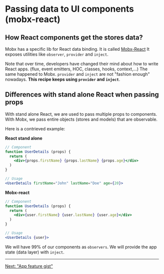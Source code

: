 # Passing data to UI components (mobx-react)

## How React components get the stores data?

Mobx has a specific lib for React data binding. It is called [Mobx-React](https://github.com/mobxjs/mobx/tree/main/packages/mobx-react)
It exposes utilities like `observer`, `provider` and `inject`.

Note that over time, developers have changed their mind about how to write React apps. (flux, event emitters, HOC, classes, hooks, context,...)
The same happened to Mobx. `provider` and `inject` are not "fashion enough" nowadays. **This recipe keeps using `provider` and `inject`**.

## Differences with stand alone React when passing props

With stand alone React, we are used to pass multiple props to components. With Mobx, we pass entire objects (stores and models) that are observable.

Here is a contrieved example:

**React stand alone**

```jsx
// Component
function UserDetails (props) {
  return (
    <div>{props.firstName} {props.lastName} {props.age}</div>
  )
}

// Usage
<UserDetails firstName="John" lastName="Doe" age={20}>
```

**Mobx-react**

```jsx
// Component
function UserDetails (props) {
  return (
    <div>{user.firstName} {user.lastName} {user.age}</div>
  )
}

// Usage
<UserDetails {user}>
```

We will have 99% of our components as `observers`.
We will provide the app state (data layer) with `inject`.

---

[Next: "App feature gist"](frontend-04-feature-gist.md)
